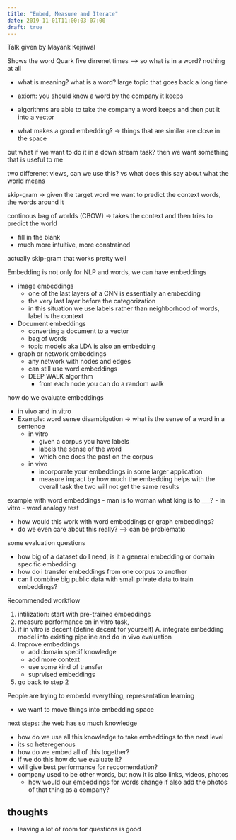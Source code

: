 ```yaml
---
title: "Embed, Measure and Iterate"
date: 2019-11-01T11:00:03-07:00
draft: true
---
```


Talk given by Mayank Kejriwal 

Shows the word Quark five dirrenet times --> so what is in a word? nothing at all 
- what is meaning? what is a word? large topic that goes back a long time 
- axiom: you should know a word by the company it keeps

- algorithms are able to take the company a word keeps and then put it into a vector 
- what makes a good embedding? -> things that are similar are close in the space

but what if we want to do it in a down stream task? then we want something that is useful to me

two differenet views, can we use this? vs what does this say about what the world means

skip-gram ->  given the target word we want to predict the context words, the words around it 

continous bag of worlds (CBOW) -> takes the context and then tries to predict the world 
- fill in the blank 
- much more intuitive, more constrained 

actually skip-gram that works pretty well 

Embedding is not only for NLP and words, we can have embeddings 
- image embeddings 
    - one of the last layers of a CNN is essentially an embedding 
    - the very last layer before the categorization 
    - in this situation we use labels rather than neighborhood of words, label is the context
- Document embeddings 
    - converting a document to a vector 
    - bag of words 
    - topic models aka LDA is also an embedding 
- graph or network embeddings 
    - any network with nodes and edges 
    - can still use word embeddings 
    - DEEP WALK algorithm
        - from each node you can do a random walk

how do we evaluate embeddings 
- in vivo and in vitro 
- Example: word sense disambigution -> what is the sense of a word in a sentence 
    - in vitro 
        - given a corpus you have labels 
        - labels the sense of the word 
        - which one does the past on the corpus
    - in vivo 
        - incorporate your embeddings in some larger application 
        - measure impact by how much the embedding helps with the overall task 
the two will not get the same results 

example with word embeddings 
    - man is to woman what king is to ___? 
        - in vitro 
        - word analogy test 

- how would this work with word embeddings or graph embeddings? 
- do we even care about this really? --> can be problematic 

some evaluation questions

- how big of a dataset do I need, is it a general embedding or domain specific embedding 
- how do i transfer embeddings from one corpus to another 
- can I combine big public data with small private data to train embeddings?

Recommended workflow 
1. intilization: start with pre-trained embeddings 
2. measure performance on in vitro task, 
3. if in vitro is decent (define decent for yourself)
    A. integrate embedding model into existing pipeline and do in vivo evaluation 
4. Improve embeddings 
    - add domain specif knowledge 
    - add more context 
    - use some kind of transfer 
    - suprvised embeddings 
5. go back to step 2 

People are trying to embedd everything, representation learning 
- we want to move things into embedding space 

next steps: the web has so much knowledge 
- how do we use all this knowledge to take embeddings to the next level 
- its so heteregenous 
- how do we embed all of this together? 
- if we do this how do we evaluate it? 
- will give best performance for reccomendation? 
- company used to be other words, but now it is also links, videos, photos 
    - how would our embeddings for words change if also add the photos of that thing as a company? 

## thoughts 
- leaving a lot of room for questions is good 





